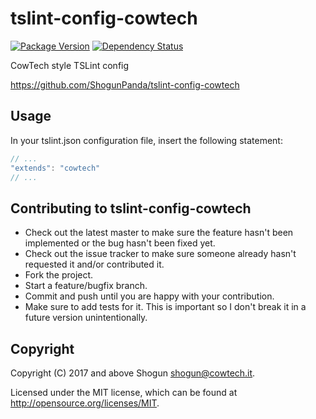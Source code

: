 # tslint-config-cowtech

[![Package Version](https://badge.fury.io/js/tslint-config-cowtech.png)](http://badge.fury.io/js/tslint-config-cowtech)
[![Dependency Status](https://gemnasium.com/ShogunPanda/tslint-config-cowtech.png?travis)](https://gemnasium.com/ShogunPanda/tslint-config-cowtech)

CowTech style TSLint config

https://github.com/ShogunPanda/tslint-config-cowtech

## Usage

In your tslint.json configuration file, insert the following statement:

```typescript
// ...
"extends": "cowtech"
// ...
```

## Contributing to tslint-config-cowtech

* Check out the latest master to make sure the feature hasn't been implemented or the bug hasn't been fixed yet.
* Check out the issue tracker to make sure someone already hasn't requested it and/or contributed it.
* Fork the project.
* Start a feature/bugfix branch.
* Commit and push until you are happy with your contribution.
* Make sure to add tests for it. This is important so I don't break it in a future version unintentionally.

## Copyright

Copyright (C) 2017 and above Shogun <shogun@cowtech.it>.

Licensed under the MIT license, which can be found at http://opensource.org/licenses/MIT.
